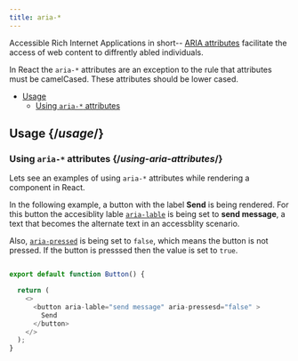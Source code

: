 ```yaml
---
title: aria-*
---
```


<Intro>

Accessible Rich Internet Applications in short-- [ARIA attributes](#https://developer.mozilla.org/en-US/docs/Web/Accessibility/ARIA) facilitate the access of web content to diffrently abled individuals.

In React the `aria-*` attributes are an exception to the rule that attributes must be camelCased. These attributes should be lower cased.
</Intro>

- [Usage](#usage)
  - [Using `aria-*` attributes](#using-aria-attributes)

## Usage {/*usage*/}

### Using `aria-*` attributes {/*using-aria-attributes*/}

Lets see an examples of using `aria-*` attributes while rendering a component in React.

In the following example, a button with the label **Send** is being rendered. For this button the accesiblity lable [`aria-lable`](#https://developer.mozilla.org/en-US/docs/Web/Accessibility/ARIA/Attributes/aria-label) is being set to **send message**, a text that becomes the alternate text in an accessblity scenario.

Also, [`aria-pressed`](#https://developer.mozilla.org/en-US/docs/Web/Accessibility/ARIA/Attributes/aria-pressed) is being set to `false`, which means the button is not pressed. If the button is presssed then the value is set to `true`.

<Sandpack>

``` js

export default function Button() {

  return (
    <>
      <button aria-lable="send message" aria-pressesd="false" >
        Send
      </button>
    </>
  );
}

```
</Sandpack>
